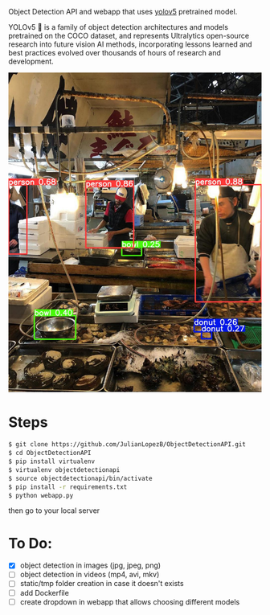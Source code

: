 Object Detection API and webapp that uses [yolov5](https://github.com/ultralytics/yolov5) pretrained model.

YOLOv5 🚀 is a family of object detection architectures and models pretrained on the COCO dataset, and represents Ultralytics open-source research into future vision AI methods, incorporating lessons learned and best practices evolved over thousands of hours of research and development. 

![](static/example.jpg)

# Steps
```bash
$ git clone https://github.com/JulianLopezB/ObjectDetectionAPI.git
$ cd ObjectDetectionAPI
$ pip install virtualenv
$ virtualenv objectdetectionapi
$ source objectdetectionapi/bin/activate
$ pip install -r requirements.txt
$ python webapp.py
```

then go to your local server


# To Do:
- [x] object detection in images (jpg, jpeg, png)
- [ ] object detection in videos (mp4, avi, mkv)
- [ ] static/tmp folder creation in case it doesn't exists
- [ ] add Dockerfile
- [ ] create dropdown in webapp that allows choosing different models
